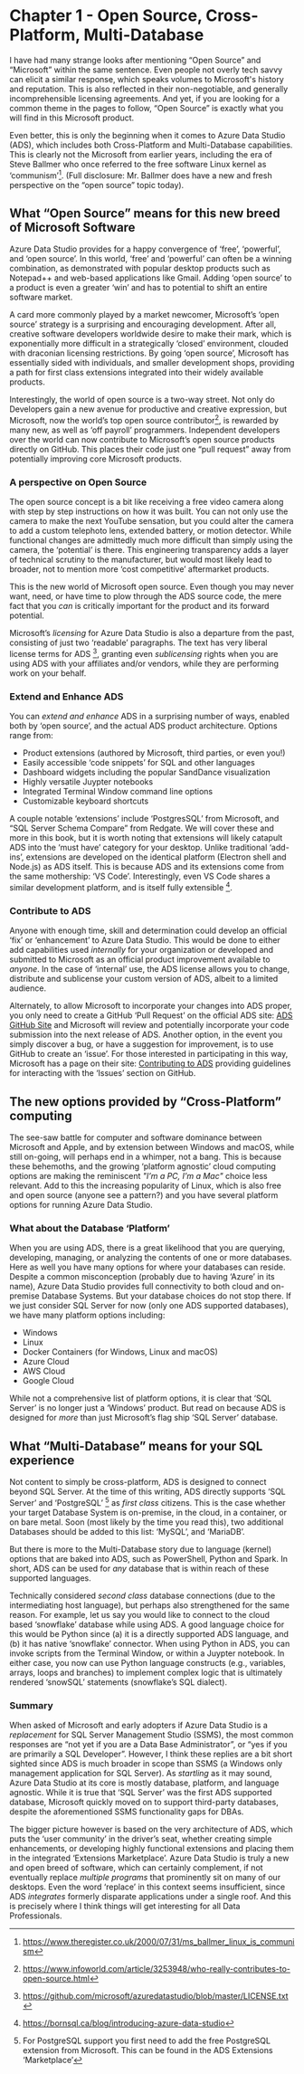 # Chapter 1 - Open Source, Cross-Platform, Multi-Database
I have had many strange looks after mentioning “Open Source” and “Microsoft” within the same sentence. Even people not overly tech savvy can elicit a similar response, which speaks volumes to Microsoft's history and reputation. This is also reflected in their non-negotiable, and generally incomprehensible licensing agreements. And yet, if you are looking for a common theme in the pages to follow, “Open Source” is exactly what you will find in this Microsoft product. 

Even better, this is only the beginning when it comes to Azure Data Studio (ADS), which includes both Cross-Platform and Multi-Database capabilities. This is clearly not the Microsoft from earlier years, including the era of Steve Ballmer who once referred to the free software Linux kernel as ‘communism’[^ballmer]. (Full disclosure: Mr. Ballmer does have a new and fresh perspective on the “open source” topic today).

## What “Open Source” means for this new breed of Microsoft Software
Azure Data Studio provides for a happy convergence of ‘free’, ‘powerful’, and ‘open source’. In this world, ‘free’ and ‘powerful’ can often be a winning combination, as demonstrated with popular desktop products such as Notepad++ and web-based applications like Gmail. Adding ‘open source’ to a product is even a greater ‘win’ and has to potential to shift an entire software market.

A card more commonly played by a market newcomer, Microsoft’s ‘open source’ strategy is a surprising and encouraging development. After all, creative software developers worldwide desire to make their mark, which is exponentially more difficult in a strategically ‘closed’ environment, clouded with draconian licensing restrictions. By going ‘open source’, Microsoft has essentially sided with individuals, and smaller development shops, providing a path for first class extensions integrated into their widely available products.

Interestingly, the world of open source is a two-way street. Not only do Developers gain a new avenue for productive and creative expression, but Microsoft, now the world’s top open source contributor[^open], is rewarded by many new, as well as ‘off payroll’ programmers. Independent developers over the world can now contribute to Microsoft’s open source products directly on GitHub. This places their code just one “pull request” away from potentially improving core Microsoft products.

### A perspective on Open Source
The open source concept is a bit like receiving a free video camera along with step by step instructions on how it was built. You can not only use the camera to make the next YouTube sensation, but you could alter the camera to add a custom telephoto lens, extended battery, or motion detector. While functional changes are admittedly much more difficult than simply using the camera, the ‘potential’ is there. This engineering transparency adds a layer of technical scrutiny to the manufacturer, but would most likely lead to broader, not to mention more ‘cost competitive’ aftermarket products.

This is the new world of Microsoft open source. Even though you may never want, need, or have time to plow through the ADS source code, the mere fact that you *can* is critically important for the product and its forward potential.

Microsoft’s *licensing* for Azure Data Studio is also a departure from the past, consisting of just two ‘readable’ paragraphs. The text has very liberal license terms for ADS [^license], granting even *sublicensing* rights when you are using ADS with your affiliates and/or vendors, while they are performing work on your behalf.

### Extend and Enhance ADS
You can *extend and enhance* ADS in a surprising number of ways, enabled both by ‘open source’, and the actual ADS product architecture. Options range from:
- Product extensions (authored by Microsoft, third parties, or even you!)
- Easily accessible ‘code snippets’ for SQL and other languages
- Dashboard widgets including the popular SandDance visualization
- Highly versatile Juypter notebooks
- Integrated Terminal Window command line options
- Customizable keyboard shortcuts

A couple notable ‘extensions’ include ‘PostgresSQL’ from Microsoft, and “SQL Server Schema Compare” from Redgate. We will cover these and more in this book, but it is worth noting that extensions will likely catapult ADS into the ‘must have’ category for your desktop. Unlike traditional ‘add-ins’, extensions are developed on the identical platform (Electron shell and Node.js) as ADS itself. This is because ADS and its extensions come from the same mothership: ‘VS Code’. Interestingly, even VS Code shares a similar development platform, and is itself fully extensible [^extensible].

### Contribute to ADS
Anyone with enough time, skill and determination could develop an official ‘fix’ or ‘enhancement’ to Azure Data Studio. This would be done to either add capabilities used *internally* for your organization or developed and submitted to Microsoft as an official product improvement available to *anyone*. In the case of ‘internal’ use, the ADS license allows you to change, distribute and sublicense your custom version of ADS, albeit to a limited audience. 

Alternately, to allow Microsoft to incorporate your changes into ADS proper, you only need to create a GitHub ‘Pull Request’ on the official ADS site: [ADS GitHub Site](https://github.com/microsoft/azuredatastudio) and Microsoft will review and potentially incorporate your code submission into the next release of ADS.
Another option, in the event you simply discover a bug, or have a suggestion for improvement, is to use GitHub to create an ‘issue’. For those interested in participating in this way, Microsoft has a page on their site: [Contributing to ADS](https://github.com/microsoft/azuredatastudio/blob/master/CONTRIBUTING.md) providing guidelines for interacting with the ‘Issues’ section on GitHub.

## The new options provided by “Cross-Platform” computing
The see-saw battle for computer and software dominance between Microsoft and Apple, and by extension between Windows and macOS, while still on-going, will perhaps end in a whimper, not a bang. This is because these behemoths, and the growing ‘platform agnostic’ cloud computing options are making the reminiscent *"I’m a PC, I’m a Mac"* choice less relevant. Add to this the increasing popularity of Linux, which is also free and open source (anyone see a pattern?) and you have several platform options for running Azure Data Studio.

### What about the Database ‘Platform’
When you are using ADS, there is a great likelihood that you are querying, developing, managing, or analyzing the contents of one or more databases. Here as well you have many options for where your databases can reside. Despite a common misconception (probably due to having ‘Azure’ in its name), Azure Data Studio provides full connectivity to both cloud and on-premise Database Systems.
But your database choices do not stop there. If we just consider SQL Server for now (only one ADS supported databases), we have many platform options including:
- Windows
- Linux
- Docker Containers (for Windows, Linux and macOS)
- Azure Cloud
- AWS Cloud
- Google Cloud

While not a comprehensive list of platform options, it is clear that ‘SQL Server’ is no longer just a ‘Windows’ product. But read on because ADS is designed for *more* than just Microsoft’s flag ship ‘SQL Server’ database.

## What “Multi-Database” means for your SQL experience
Not content to simply be cross-platform, ADS is designed to connect beyond SQL Server. At the time of this writing, ADS directly supports ‘SQL Server’ and ‘PostgreSQL’ [^postgresql] as *first class* citizens. This is the case whether your target Database System is on-premise, in the cloud, in a container, or on bare metal. Soon (most likely by the time you read this), two additional Databases should be added to this list: ‘MySQL’, and ‘MariaDB’.

But there is more to the Multi-Database story due to language (kernel) options that are baked into ADS, such as PowerShell, Python and Spark. In short, ADS can be used for *any* database that is within reach of these supported languages.

Technically considered *second class* database connections (due to the intermediating host language), but perhaps also strengthened for the same reason. For example, let us say you would like to connect to the cloud based ‘snowflake’ database while using ADS. A good language choice for this would be Python since (a) it is a directly supported ADS language, and (b) it has native ‘snowflake’ connector. When using Python in ADS, you can invoke scripts from the Terminal Window, or within a Juypter notebook. In either case, you now can use Python language constructs (e.g., variables, arrays, loops and branches) to implement complex logic that is ultimately rendered ‘snowSQL’ statements (snowflake’s SQL dialect).

### Summary
When asked of Microsoft and early adopters if Azure Data Studio is a *replacement* for SQL Server Management Studio (SSMS), the most common responses are “not yet if you are a Data Base Administrator”, or “yes if you are primarily a SQL Developer”. However, I think these replies are a bit short sighted since ADS is much broader in scope than SSMS (a Windows only management application for SQL Server). As *startling* as it may sound, Azure Data Studio at its core is mostly database, platform, and language agnostic. While it is true that ‘SQL Server’ was the first ADS supported database, Microsoft quickly moved on to support third-party databases, despite the aforementioned SSMS functionality gaps for DBAs.

The bigger picture however is based on the very architecture of ADS, which puts the ‘user community’ in the driver’s seat, whether creating simple enhancements, or developing highly functional extensions and placing them in the integrated ‘Extensions Marketplace’. Azure Data Studio is truly a new and open breed of software, which can certainly complement, if not eventually replace *multiple programs* that prominently sit on many of our desktops. Even the word ‘replace’ in this context seems insufficient, since ADS *integrates* formerly disparate applications under a single roof. And this is precisely where I think things will get interesting for all Data Professionals.

[^ballmer]: https://www.theregister.co.uk/2000/07/31/ms_ballmer_linux_is_communism
[^open]: https://www.infoworld.com/article/3253948/who-really-contributes-to-open-source.html
[^license]: https://github.com/microsoft/azuredatastudio/blob/master/LICENSE.txt
[^extensible]: https://bornsql.ca/blog/introducing-azure-data-studio
[^postgresql]: For PostgreSQL support you first need to add the free PostgreSQL extension from Microsoft. This can be found in the ADS Extensions ‘Marketplace’